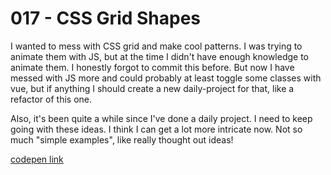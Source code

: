 # 017 - CSS Grid Shapes

I wanted to mess with CSS grid and make cool patterns. I was trying to animate them with JS, but at the time I didn't have enough knowledge to animate them. I honestly forgot to commit this before. But now I have messed with JS more and could probably at least toggle some classes with vue, but if anything I should create a new daily-project for that, like a refactor of this one.

Also, it's been quite a while since I've done a daily project. I need to keep going with these ideas. I think I can get a lot more intricate now. Not so much "simple examples", like really thought out ideas!

[codepen link](https://codepen.io/buildingsareheavy/pen/moEjoj)
